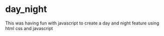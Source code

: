 # day_night
This was having fun with javascript to create a day and night feature using html css and javascript
